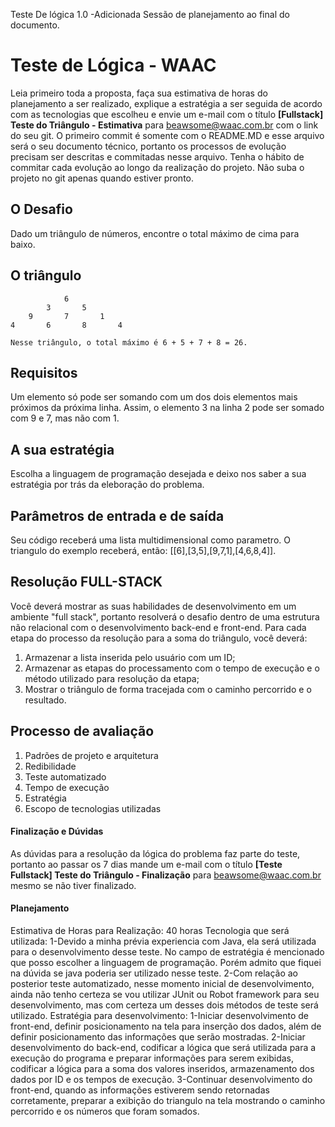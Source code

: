 Teste De lógica 1.0 
-Adicionada Sessão de planejamento ao final do documento.

# Teste de Lógica - WAAC

Leia primeiro toda a proposta, faça sua estimativa de horas do planejamento a ser realizado, explique a estratégia a ser seguida de acordo com as tecnologias que escolheu e envie um e-mail com o título **[Fullstack] Teste do Triângulo - Estimativa** para beawsome@waac.com.br com o link do seu git.
O primeiro commit é somente com o README.MD e esse arquivo será o seu documento técnico, portanto os processos de evolução precisam ser descritas e commitadas nesse arquivo. Tenha o hábito de commitar cada evolução ao longo da realização do projeto. Não suba o projeto no git apenas quando estiver pronto.

## O Desafio

Dado um triângulo de números, encontre o total máximo de cima para baixo.

## O triângulo

                6
            3       5
        9       7       1
    4       6       8       4    

    Nesse triângulo, o total máximo é 6 + 5 + 7 + 8 = 26.

## Requisitos

Um elemento só pode ser somando com um dos dois elementos mais próximos da próxima linha. Assim, o elemento 3 na linha 2 pode ser somado com 9 e 7, mas não com 1.

## A sua estratégia

Escolha a linguagem de programação desejada e deixo nos saber a sua estratégia por trás da eleboração do problema.

## Parâmetros de entrada e de saída

Seu código receberá uma lista multidimensional como parametro. O triangulo do exemplo receberá, então: [[6],[3,5],[9,7,1],[4,6,8,4]].

## Resolução FULL-STACK

Você deverá mostrar as suas habilidades de desenvolvimento em um ambiente "full stack", portanto resolverá o desafio dentro de uma estrutura não relacional com o desenvolvimento back-end e front-end.
Para cada etapa do processo da resolução para a soma do triângulo, você deverá:

1. Armazenar a lista inserida pelo usuário com um ID;
2. Armazenar as etapas do processamento com o tempo de execução e o método utilizado para resolução da etapa;
3. Mostrar o triângulo de forma tracejada com o caminho percorrido e o resultado.

## Processo de avaliação

1. Padrões de projeto e arquitetura
2. Redibilidade
3. Teste automatizado
4. Tempo de execução
5. Estratégia
6. Escopo de tecnologias utilizadas

#### Finalização e Dúvidas

As dúvidas para a resolução da lógica do problema faz parte do teste, portanto ao passar os 7 dias mande um e-mail com o título **[Teste Fullstack] Teste do Triângulo - Finalização** para beawsome@waac.com.br mesmo se não tiver finalizado.

#### Planejamento
Estimativa de Horas para Realização: 40 horas
Tecnologia que será utilizada: 
1-Devido a minha prévia experiencia com Java, ela será utilizada para o desenvolvimento desse teste. No campo de estratégia é mencionado que posso escolher a linguagem de programação. Porém admito que fiquei na dúvida se java poderia ser utilizado nesse teste.
2-Com relação ao posterior teste automatizado, nesse momento inicial de desenvolvimento, ainda não tenho certeza se vou utilizar JUnit ou Robot framework para seu desenvolvimento, mas com certeza um desses dois métodos de teste será utilizado. 
Estratégia para desenvolvimento: 
1-Iniciar desenvolvimento de front-end, definir posicionamento na tela para inserção dos dados, além de definir posicionamento das informações que serão mostradas.
2-Iniciar desenvolvimento do back-end, codificar a lógica que será utilizada para a execução do programa e preparar informações para serem exibidas, codificar a lógica para a soma dos valores inseridos, armazenamento dos dados por ID e os tempos de execução.
3-Continuar desenvolvimento do front-end, quando as informações estiverem sendo retornadas corretamente, preparar a exibição do triangulo na tela mostrando o caminho percorrido e os números que foram somados. 
